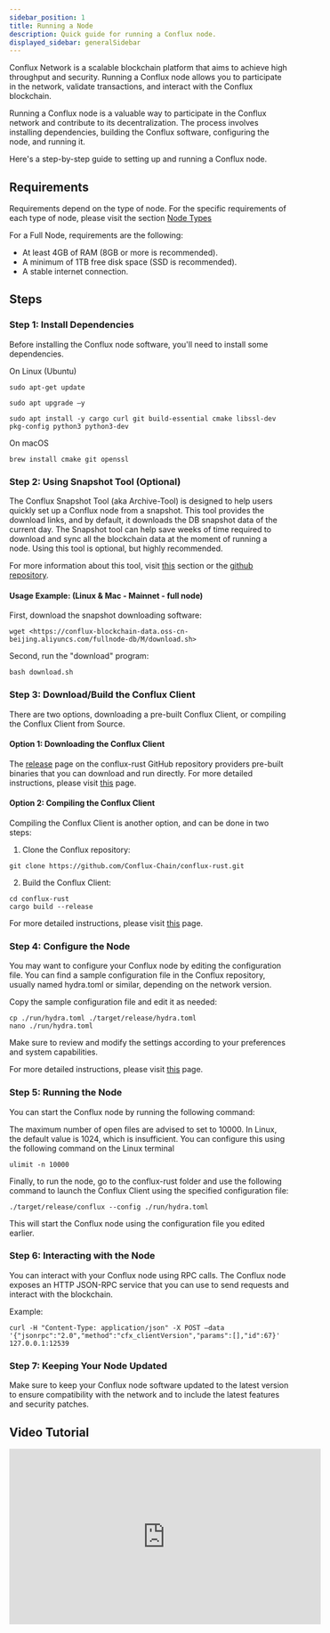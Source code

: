 ```yaml
---
sidebar_position: 1
title: Running a Node
description: Quick guide for running a Conflux node.
displayed_sidebar: generalSidebar
---
```


Conflux Network is a scalable blockchain platform that aims to achieve high throughput and security. Running a Conflux node allows you to participate in the network, validate transactions, and interact with the Conflux blockchain.

Running a Conflux node is a valuable way to participate in the Conflux network and contribute to its decentralization. The process involves installing dependencies, building the Conflux software, configuring the node, and running it.

Here's a step-by-step guide to setting up and running a Conflux node.

## Requirements

Requirements depend on the type of node. For the specific requirements of each type of node, please visit the section [Node Types](./node-types)

For a Full Node, requirements are the following:

* At least 4GB of RAM (8GB or more is recommended).
* A minimum of 1TB free disk space (SSD is recommended).
* A stable internet connection.

## Steps

### Step 1: Install Dependencies

Before installing the Conflux node software, you'll need to install some dependencies.

On Linux (Ubuntu)
```
sudo apt-get update 

sudo apt upgrade –y 

sudo apt install -y cargo curl git build-essential cmake libssl-dev pkg-config python3 python3-dev 
```


On macOS


```
brew install cmake git openssl 
```

### Step 2: Using Snapshot Tool (Optional)

The Conflux Snapshot Tool (aka Archive-Tool) is designed to help users quickly set up a Conflux node from a snapshot. This tool provides the download links, and by default, it downloads the DB snapshot data of the current day. The Snapshot tool can help save weeks of time required to download and sync all the blockchain data at the moment of running a node. Using this tool is optional, but highly recommended.

For more information about this tool, visit [this](./snapshot-tool) section or the [github repository](https://github.com/conflux-fans/archive-tool).


#### Usage Example: (Linux & Mac - Mainnet - full node)

First, download the snapshot downloading software:
```
wget <https://conflux-blockchain-data.oss-cn-beijing.aliyuncs.com/fullnode-db/M/download.sh> 
```
Second, run the "download" program:

```
bash download.sh 
```

### Step 3: Download/Build the Conflux Client

There are two options, downloading a pre-built Conflux Client, or compiling the Conflux Client from Source.

#### Option 1: Downloading the Conflux Client

The [release](https://github.com/Conflux-Chain/conflux-rust/releases) page on the conflux-rust GitHub repository providers pre-built binaries that you can download and run directly. For more detailed instructions, please visit [this](./advanced-topics/downloading-conflux-client.md) page.

#### Option 2: Compiling the Conflux Client
Compiling the Conflux Client is another option, and can be done in two steps:

1. Clone the Conflux repository:

```
git clone https://github.com/Conflux-Chain/conflux-rust.git 
```
2. Build the Conflux Client:

``` 
cd conflux-rust 
cargo build --release 
```
For more detailed instructions, please visit [this](./advanced-topics/compiling-conflux-client.md) page.

### Step 4: Configure the Node

You may want to configure your Conflux node by editing the configuration file. You can find a sample configuration file in the Conflux repository, usually named hydra.toml or similar, depending on the network version.

Copy the sample configuration file and edit it as needed:
```
cp ./run/hydra.toml ./target/release/hydra.toml 
nano ./run/hydra.toml 
```

Make sure to review and modify the settings according to your preferences and system capabilities.

For more detailed instructions, please visit [this](./advanced-topics/node-configuration.md) page.

### Step 5: Running the Node

You can start the Conflux node by running the following command:

The maximum number of open files are advised to set to 10000. In Linux, the default value is 1024, which is insufficient. You can configure this using the following command on the Linux terminal

```
ulimit -n 10000 
```

Finally, to run the node, go to the conflux-rust folder and use the following command to launch the Conflux Client using the specified configuration file:

```
./target/release/conflux --config ./run/hydra.toml 
```

This will start the Conflux node using the configuration file you edited earlier.

### Step 6: Interacting with the Node

You can interact with your Conflux node using RPC calls. The Conflux node exposes an HTTP JSON-RPC service that you can use to send requests and interact with the blockchain.



Example:
```
curl -H "Content-Type: application/json" -X POST –data '{"jsonrpc":"2.0","method":"cfx_clientVersion","params":[],"id":67}' 127.0.0.1:12539 
```


### Step 7: Keeping Your Node Updated

Make sure to keep your Conflux node software updated to the latest version to ensure compatibility with the network and to include the latest features and security patches.


## Video Tutorial

<Tabs>
  <TabItem value="youtube" label="Video source: YouTube">
    <iframe width="560" height="315" src="https://www.youtube.com/embed/ocsbQRkL9fQ?si=wRmI5Aa6Ewfv-BCx" title="YouTube video player" frameborder="0" allow="accelerometer; autoplay; clipboard-write; encrypted-media; gyroscope; picture-in-picture; web-share" allowfullscreen>
    </iframe>
  </TabItem>
</Tabs>